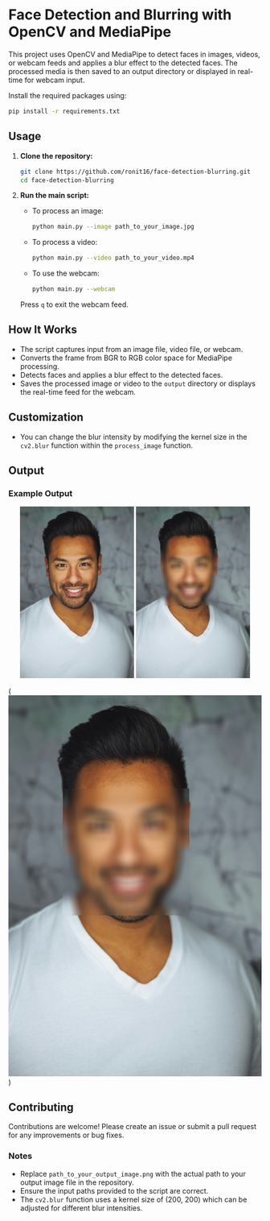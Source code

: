 # Face Detection and Blurring with OpenCV and MediaPipe

This project uses OpenCV and MediaPipe to detect faces in images, videos, or webcam feeds and applies a blur effect to the detected faces. The processed media is then saved to an output directory or displayed in real-time for webcam input.

Install the required packages using:

```bash
pip install -r requirements.txt
```

## Usage

1. **Clone the repository:**

    ```bash
    git clone https://github.com/ronit16/face-detection-blurring.git
    cd face-detection-blurring
    ```

2. **Run the main script:**

    - To process an image:

        ```bash
        python main.py --image path_to_your_image.jpg
        ```

    - To process a video:

        ```bash
        python main.py --video path_to_your_video.mp4
        ```

    - To use the webcam:

        ```bash
        python main.py --webcam
        ```

    Press `q` to exit the webcam feed.

## How It Works

- The script captures input from an image file, video file, or webcam.
- Converts the frame from BGR to RGB color space for MediaPipe processing.
- Detects faces and applies a blur effect to the detected faces.
- Saves the processed image or video to the `output` directory or displays the real-time feed for the webcam.

## Customization

- You can change the blur intensity by modifying the kernel size in the `cv2.blur` function within the `process_image` function.

## Output

### Example Output
<p align="center">
    <img src="assets/test_image.jpg" alt="Output Image 1" width="45%"/>
    <img src="output/output.jpg" alt="Output Image 2" width="45%"/>
</p>

(![output/output.jpg](https://github.com/ronit16/face-detection-blurring/blob/main/output/output.jpg))

## Contributing

Contributions are welcome! Please create an issue or submit a pull request for any improvements or bug fixes.


### Notes

- Replace `path_to_your_output_image.png` with the actual path to your output image file in the repository.
- Ensure the input paths provided to the script are correct.
- The `cv2.blur` function uses a kernel size of (200, 200) which can be adjusted for different blur intensities.
